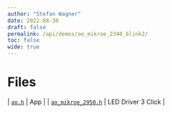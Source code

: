 ```yaml
---
author: "Stefan Wagner"
date: 2022-08-30
draft: false
permalink: /api/demos/ao_mikroe_2340_blink2/
toc: false
wide: true
---
```


# Files

| [`ao.h`](ao.h.md) | App |
| [`ao_mikroe_2950.h`](ao_mikroe_2950.h.md) | LED Driver 3 Click |
